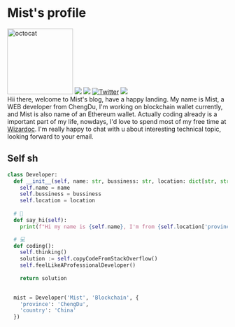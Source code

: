 <h1>Mist's profile</h1>
<div>
  <img width="150px" src="https://github.com/youncccat/youncccat/blob/master/assets/octocat.gif" alt="octocat" />  

        
  <img src="https://komarev.com/ghpvc/?username=youncccat&color=brightgreen" />
  <a href="mailto:zzhbbdbbd@163.com"><img src="https://img.shields.io/badge/-Zhao✨-ff69b4?style=flat&logo=Gmail&logoColor=white" /></a>
  <a href="https://twitter.com/_mistricky"><img src="https://img.shields.io/badge/-_mistricky-blue?style=flat&logo=Twitter&logoColor=white"  alt="Twitter"/></a>
  <a href="https://zzhack.fun"><img src="https://img.shields.io/badge/blog-zzhack.fun-orange" /></a>
  
  <div>
    Hii there, welcome to Mist's blog, have a happy landing. My name is Mist, a WEB developer from ChengDu, I'm working on blockchain wallet currently, and Mist is also name of an Ethereum wallet. Actually coding already is a important part of my life, nowdays, I'd love to spend most of my free time at <a href="https://github.com/wizardoc/wizard">Wizardoc</a>. I'm really happy to chat with u about interesting technical topic, looking forward to your email.
  </div>
    
</div>

## Self sh

```python
class Developer:
  def __init__(self, name: str, bussiness: str, location: dict[str, str]):
    self.name = name
    self.bussiness = bussiness
    self.location = location
  
  # 👋
  def say_hi(self):
    print(f"Hi my name is {self.name}, I'm from {self.location['province']}/{self.location['country']} and working on {self.bussiness} recently.")

  # 💻
  def coding(): 
    self.thinking()
    solution := self.copyCodeFromStackOverflow()
    self.feelLikeAProfessionalDeveloper()
  
    return solution
  

  mist = Developer('Mist', 'Blockchain', {
    'province': 'ChengDu',
    'country': 'China'
  })
 ```




